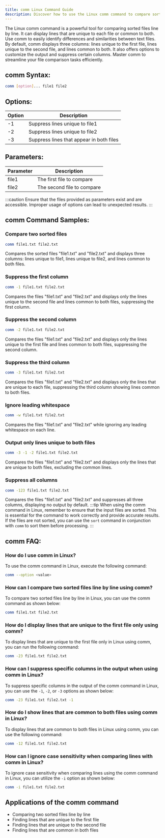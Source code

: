 ```yaml
---
title: comm Linux Command Guide
description: Discover how to use the Linux comm command to compare sorted files line by line efficiently. Learn about its options and practical examples.
---
```


The Linux comm command is a powerful tool for comparing sorted files line by line. It can display lines that are unique to each file or common to both. Use comm to easily identify differences and similarities between text files. By default, comm displays three columns: lines unique to the first file, lines unique to the second file, and lines common to both. It also offers options to customize the output and suppress certain columns. Master comm to streamline your file comparison tasks efficiently.
## comm Syntax:
```bash
comm [option]... file1 file2
```
## Options:
| Option | Description              |
|--------|--------------------------|
| -1     | Suppress lines unique to file1  |
| -2     | Suppress lines unique to file2  |
| -3     | Suppress lines that appear in both files |

## Parameters:
| Parameter | Description          |
|-----------|----------------------|
| file1     | The first file to compare  |
| file2     | The second file to compare |

:::caution
Ensure that the files provided as parameters exist and are accessible. Improper usage of options can lead to unexpected results.
:::
## comm Command Samples:
### Compare two sorted files
```bash
comm file1.txt file2.txt
```
Compares the sorted files "file1.txt" and "file2.txt" and displays three columns: lines unique to file1, lines unique to file2, and lines common to both files.

### Suppress the first column
```bash
comm -1 file1.txt file2.txt
```
Compares the files "file1.txt" and "file2.txt" and displays only the lines unique to the second file and lines common to both files, suppressing the first column.

### Suppress the second column
```bash
comm -2 file1.txt file2.txt
```
Compares the files "file1.txt" and "file2.txt" and displays only the lines unique to the first file and lines common to both files, suppressing the second column.

### Suppress the third column
```bash
comm -3 file1.txt file2.txt
```
Compares the files "file1.txt" and "file2.txt" and displays only the lines that are unique to each file, suppressing the third column showing lines common to both files.

### Ignore leading whitespace
```bash
comm -w file1.txt file2.txt
```
Compares the files "file1.txt" and "file2.txt" while ignoring any leading whitespace on each line.

### Output only lines unique to both files
```bash
comm -3 -1 -2 file1.txt file2.txt
```
Compares the files "file1.txt" and "file2.txt" and displays only the lines that are unique to both files, excluding the common lines.

### Suppress all columns
```bash
comm -123 file1.txt file2.txt
```
Compares the files "file1.txt" and "file2.txt" and suppresses all three columns, displaying no output by default.
:::tip
When using the comm command in Linux, remember to ensure that the input files are sorted. This is essential for the command to work correctly and provide accurate results. If the files are not sorted, you can use the `sort` command in conjunction with `comm` to sort them before processing.
:::

## comm FAQ:
### How do I use comm in Linux?
To use the comm command in Linux, execute the following command:
```bash
comm --option <value>
```

### How can I compare two sorted files line by line using comm?
To compare two sorted files line by line in Linux, you can use the comm command as shown below:
```bash
comm file1.txt file2.txt
```

### How do I display lines that are unique to the first file only using comm?
To display lines that are unique to the first file only in Linux using comm, you can run the following command:
```bash
comm -23 file1.txt file2.txt
```

### How can I suppress specific columns in the output when using comm in Linux?
To suppress specific columns in the output of the comm command in Linux, you can use the `-1`, `-2`, or `-3` options as shown below:
```bash
comm -23 file1.txt file2.txt -1
```

### How do I show lines that are common to both files using comm in Linux?
To display lines that are common to both files in Linux using comm, you can use the following command:
```bash
comm -12 file1.txt file2.txt
```

### How can I ignore case sensitivity when comparing lines with comm in Linux?
To ignore case sensitivity when comparing lines using the comm command in Linux, you can utilize the `-i` option as shown below:
```bash
comm -i file1.txt file2.txt
```

## Applications of the comm command

- Comparing two sorted files line by line
- Finding lines that are unique to the first file
- Finding lines that are unique to the second file
- Finding lines that are common in both files